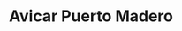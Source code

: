 ---
title: "Avicar Puerto Madero"
url: /ciudad-autonoma-de-buenos-aires/avicar-puerto-madero/
shop: comodidad
---